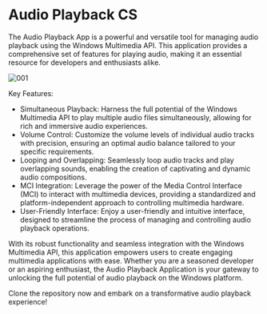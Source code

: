 # Audio Playback CS

The Audio Playback App is a powerful and versatile tool for managing audio playback using the Windows Multimedia API.
This application provides a comprehensive set of features for playing audio, making it an essential resource for developers and enthusiasts alike.

![001](https://github.com/JoeLumbley/Audio-Playback/assets/77564255/b6163547-41d4-477d-bd9b-75b84b8f2209)

Key Features:
- Simultaneous Playback: Harness the full potential of the Windows Multimedia API to play multiple audio files simultaneously, allowing for rich and immersive audio experiences.
- Volume Control: Customize the volume levels of individual audio tracks with precision, ensuring an optimal audio balance tailored to your specific requirements.
- Looping and Overlapping: Seamlessly loop audio tracks and play overlapping sounds, enabling the creation of captivating and dynamic audio compositions.
- MCI Integration: Leverage the power of the Media Control Interface (MCI) to interact with multimedia devices, providing a standardized and platform-independent approach to controlling multimedia hardware.
- User-Friendly Interface: Enjoy a user-friendly and intuitive interface, designed to streamline the process of managing and controlling audio playback operations.

With its robust functionality and seamless integration with the Windows Multimedia API, this application empowers users to create engaging multimedia applications with ease. Whether you are a seasoned developer or an aspiring enthusiast, the Audio Playback Application is your gateway to unlocking the full potential of audio playback on the Windows platform.

Clone the repository now and embark on a transformative audio playback experience!





